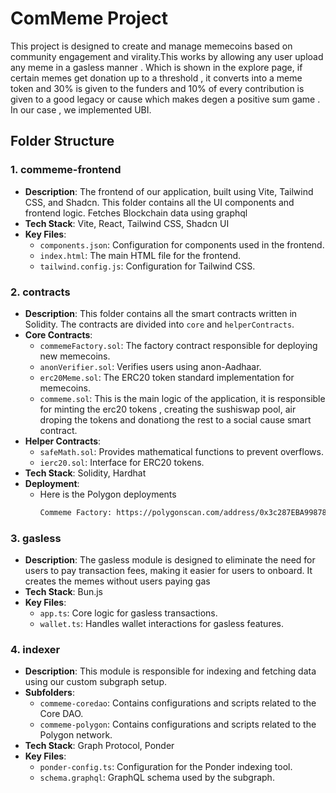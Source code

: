 # ComMeme Project

This project is designed to create and manage memecoins based on community engagement and virality.This works by allowing any user upload any meme in a gasless manner . Which is shown in the explore page, if certain memes get donation up to a threshold , it converts into a meme token and 30% is given to the funders and 10% of every contribution is given to a good legacy or cause which makes degen a positive sum game . In our case , we implemented UBI.

## Folder Structure

### 1. **commeme-frontend**
   - **Description**: The frontend of our application, built using Vite, Tailwind CSS, and Shadcn. This folder contains all the UI components and frontend logic. Fetches Blockchain data using graphql
   - **Tech Stack**: Vite, React, Tailwind CSS, Shadcn UI
   - **Key Files**:
     - `components.json`: Configuration for components used in the frontend.
     - `index.html`: The main HTML file for the frontend.
     - `tailwind.config.js`: Configuration for Tailwind CSS.

### 2. **contracts**
   - **Description**: This folder contains all the smart contracts written in Solidity. The contracts are divided into `core` and `helperContracts`.
   - **Core Contracts**:
     - `commemeFactory.sol`: The factory contract responsible for deploying new memecoins.
     - `anonVerifier.sol`: Verifies users using anon-Aadhaar.
     - `erc20Meme.sol`: The ERC20 token standard implementation for memecoins.
     - `commeme.sol`: This is the main logic of the application, it is responsible for minting the erc20 tokens , creating the  sushiswap pool, air droping the tokens and donationg the rest to a social cause smart contract.
   - **Helper Contracts**:
     - `safeMath.sol`: Provides mathematical functions to prevent overflows.
     - `ierc20.sol`: Interface for ERC20 tokens.
   - **Tech Stack**: Solidity, Hardhat
   - **Deployment**:
     - Here is the Polygon deployments
       ```bash
       Commeme Factory: https://polygonscan.com/address/0x3c287EBA998789a4a8C88ec0b251bb08978bb980
       ```
     

### 3. **gasless**
   - **Description**: The gasless module is designed to eliminate the need for users to pay transaction fees, making it easier for users to onboard. It creates the memes without users paying gas
   - **Tech Stack**: Bun.js
   - **Key Files**:
     - `app.ts`: Core logic for gasless transactions.
     - `wallet.ts`: Handles wallet interactions for gasless features.

### 4. **indexer**
   - **Description**: This module is responsible for indexing and fetching data using our custom subgraph setup.
   - **Subfolders**:
     - `commeme-coredao`: Contains configurations and scripts related to the Core DAO.
     - `commeme-polygon`: Contains configurations and scripts related to the Polygon network.
   - **Tech Stack**: Graph Protocol, Ponder
   - **Key Files**:
     - `ponder-config.ts`: Configuration for the Ponder indexing tool.
     - `schema.graphql`: GraphQL schema used by the subgraph.


